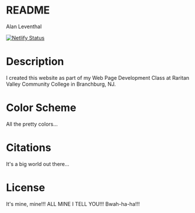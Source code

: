# README

Alan Leventhal

[![Netlify Status](https://api.netlify.com/api/v1/badges/20101cf3-2fb0-4786-a420-30619de43cbc/deploy-status)](https://app.netlify.com/sites/about-me-spuzmax/deploys?branch=final-draft)

# Description

I created this website as part of my Web Page Development Class at Raritan Valley Community College in Branchburg, NJ. 

# Color Scheme

All the pretty colors...

# Citations

It's a big world out there...

# License

It's mine, mine!!! ALL MINE I TELL YOU!!!  Bwah-ha-ha!!!